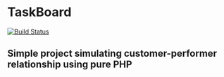 # TaskBoard
[![Build Status](https://travis-ci.org/dimyriy/taskboard.svg?branch=master)](https://travis-ci.org/dimyriy/taskboard)
## Simple project simulating customer-performer relationship using pure PHP
